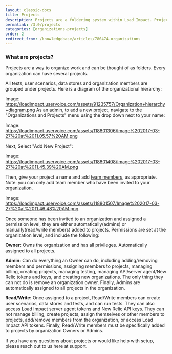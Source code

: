 ```yaml
---
layout: classic-docs
title: Projects
description: Projects are a foldering system within Load Impact. Projects allow you to organize your tests/scenarios and assign team members to have access to them.
permalink: /3.0/projects
categories: [organizations-projects]
order: 2
redirect_from: /knowledgebase/articles/780474-organizations
---
```


### What are projects?

Projects are a way to organize work and can be thought of as folders.  Every organization can have several projects.

All tests, user scenarios, data stores and organization members are grouped under projects. Here is a diagram of the organizational hierarchy:


Image: https://loadimpact.uservoice.com/assets/91235757/Organization+hierarchy+diagram.png
As an admin, to add a new project, navigate to the "Organizations and Projects" menu using the drop down next to your name:

Image: https://loadimpact.uservoice.com/assets/118801306/Image%202017-03-27%20at%2011.05.57%20AM.png


Next, Select "Add New Project":

Image: https://loadimpact.uservoice.com/assets/118801408/Image%202017-03-27%20at%2011.45.39%20AM.png

Then, give your project a name and add [team members](adding-team-members), as appropriate.  Note: you can only add team member who have been invited to your [organization](organizations).

Image: https://loadimpact.uservoice.com/assets/118801507/Image%202017-03-27%20at%2011.46.48%20AM.png


Once someone has been invited to an organization and assigned a permission level, they are either automatically(admins) or manually(read/write members) added to projects. Permissions are set at the organization level, and include the following:

**Owner:** Owns the organization and has all privileges. Automatically assigned to all projects.

**Admin:** Can do everything an Owner can do, including adding/removing members and permissions, assigning members to projects, managing billing, creating projects, managing testing, managing API/server agent/New Relic tokens and keys, and creating new organizations. The only thing they can not do is remove an organization owner. Finally, Admins are automatically assigned to all projects in the organization.

**Read/Write:** Once assigned to a project, Read/Write members can create user scenarios, data stores and tests, and can run tests. They can also access Load Impact server agent tokens and New Relic API keys. They can not manage billing, create projects, assign themselves or other members to projects, add/remove members from the organization, or access Load Impact API tokens. Finally, Read/Write members must be specifically added to projects by organization Owners or Admins.

If you have any questions about projects or would like help with setup, please reach out to us here at support.
